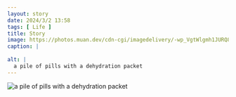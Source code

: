 ```yaml
---
layout: story
date: 2024/3/2 13:58
tags: [ Life ]
title: Story
image: https://photos.muan.dev/cdn-cgi/imagedelivery/-wp_VgtWlgmh1JURQ8t1mg/96c1de07-6c73-463c-4bdb-7f7c0e4e9f00/public
caption: |
  
alt: |
  a pile of pills with a dehydration packet
---
```


![a pile of pills with a dehydration packet](https://photos.muan.dev/cdn-cgi/imagedelivery/-wp_VgtWlgmh1JURQ8t1mg/96c1de07-6c73-463c-4bdb-7f7c0e4e9f00/public)


